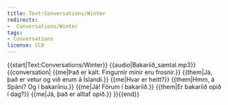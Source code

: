 ```yaml
---
title: Text:Conversations/Winter
redirects:
-  Conversations/Winter
tags:
- Conversations
license: CC0
---
```


{{start|Text:Conversations/Winter}}
{{audio|Bakaríið_samtal.mp3}}
{{conversation|
{{me|Það er kalt. Fingurnir mínir eru frosnir.}}
{{them|Já, það er vetur og við erum á Íslandi.}}
{{me|Hvar er heitt?}}
{{them|Hmm, á Spáni? Og í bakaríinu.}}
{{me|Já! Förum í bakaríið.}}
{{them|Er bakaríið opið í dag?}}
{{me|Já, það er alltaf opið.}}
}}{{end}}

